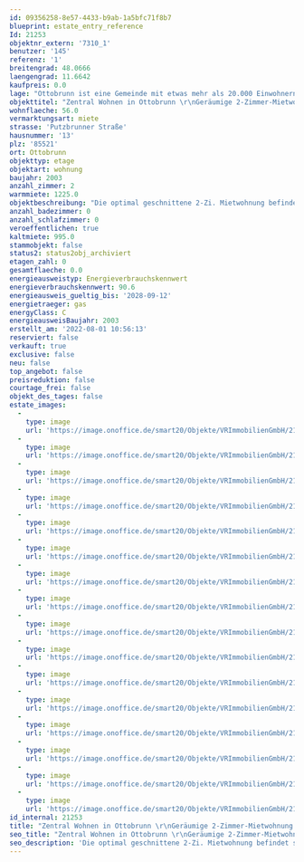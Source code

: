 ```yaml
---
id: 09356258-8e57-4433-b9ab-1a5bfc71f8b7
blueprint: estate_entry_reference
Id: 21253
objektnr_extern: '7310_1'
benutzer: '145'
referenz: '1'
breitengrad: 48.0666
laengengrad: 11.6642
kaufpreis: 0.0
lage: "Ottobrunn ist eine Gemeinde mit etwas mehr als 20.000 Einwohnern.\r\nDer beliebte Vorort im Münchner Südosten besitzt durch seine Lage im Grünen, der Nähe zur City und dem vielfältigen Kulturangebot eine hohe Anziehungskraft. Weiter zeichnet sich Ottobrunn durch seine hervorragende Infrastruktur aus: S-Bahnanschluss, U-Bahnzubringer ab Neuperlach-Süd (U5), alle Schulen bis hin zum sehr anerkannten Gymnasium, Kindergärten, Ärzte und Einkaufsmöglichkeiten, Sportanlagen, Hallen-/Freibad, Golfplatz, Eislaufzentrum u.v.m. befinden sich hier. Sportliche Betätigung ist in vielerlei Hinsicht möglich, das Vereinsregister zählt an die 100 Vereine. Über die Ortsumgehung München erreichen Sie den Flughafen in ca. 30 Minuten. Durch die günstige Lage erreichen Sie auch in etwa 3 Minuten die Autobahn A 8, die Sie zu den beliebten Seen und Bergen im Bayerischen Oberland bringt – oder zu noch mehr Shopping- und Kulturgenuss in der Münchner Innenstadt. Zusammenfassend - alles liegt in bequemer Reichweite, vieles ist auch zu Fuß oder mit dem Fahrrad erreichbar."
objekttitel: "Zentral Wohnen in Ottobrunn \r\nGeräumige 2-Zimmer-Mietwohnung mit TG-Stellplatz"
wohnflaeche: 56.0
vermarktungsart: miete
strasse: 'Putzbrunner Straße'
hausnummer: '13'
plz: '85521'
ort: Ottobrunn
objekttyp: etage
objektart: wohnung
baujahr: 2003
anzahl_zimmer: 2
warmmiete: 1225.0
objektbeschreibung: "Die optimal geschnittene 2-Zi. Mietwohnung befindet sich im 2. Obergeschoss eines 2003 erbauten Mehrfamilienhauses auf straßenabgewandter Seite und besticht mit ihrer Geräumigkeit. Dank laufender Instandhaltung ist die Wohnung in einem gepflegten Zustand. \r\nÜber die eigene Haustüre gelangen Sie in den einladenden Flur, von dem aus alle Räume zugänglich sind. Das Badezimmer verfügt über eine Badewanne, Waschbecken, WC und einen Waschmaschinenanschluss. Vom Flur gelangt man ebenfalls in das Schlafzimmer und hat Zugang zu einem praktischen Abstellraum. Vom Wohnzimmer erreicht man die Küche sowie den Balkon mit Westausrichtung. Dieser lädt zum Entspannen ein. \r\nIn der gesamten Wohnung sind Fliesen verlegt.\r\nDie monatliche NK-Vorauszahlung beträgt 230,00 €. Bei der Vorauszahlung ist bereits berücksichtigt, dass in den nächsten Monaten mit etwas höheren Heizkosten aufgrund der akt. Weltsituation gerechnet werden muss. Ein zur Wohnung gehörendes Kellerabteil und ein Tiefgaragenstellplatz runden das Angebot ab.\r\nDie Wohnung ist ab sofort verfügbar und kann nach Absprache besichtigt werden.\r\n\r\nWohnung:                            995,00 €\r\nNK-Vorauszahlung               230,00 €\r\nTG-Stellplatz:                         60,00 €\t\t \r\nGesamtmiete (warm)        1.285,00 €"
anzahl_badezimmer: 0
anzahl_schlafzimmer: 0
veroeffentlichen: true
kaltmiete: 995.0
stammobjekt: false
status2: status2obj_archiviert
etagen_zahl: 0
gesamtflaeche: 0.0
energieausweistyp: Energieverbrauchskennwert
energieverbrauchskennwert: 90.6
energieausweis_gueltig_bis: '2028-09-12'
energietraeger: gas
energyClass: C
energieausweisBaujahr: 2003
erstellt_am: '2022-08-01 10:56:13'
reserviert: false
verkauft: true
exclusive: false
neu: false
top_angebot: false
preisreduktion: false
courtage_frei: false
objekt_des_tages: false
estate_images:
  -
    type: image
    url: 'https://image.onoffice.de/smart20/Objekte/VRImmobilienGmbH/21253/_357507.jpg'
  -
    type: image
    url: 'https://image.onoffice.de/smart20/Objekte/VRImmobilienGmbH/21253/_357509.jpg'
  -
    type: image
    url: 'https://image.onoffice.de/smart20/Objekte/VRImmobilienGmbH/21253/_357511.jpg'
  -
    type: image
    url: 'https://image.onoffice.de/smart20/Objekte/VRImmobilienGmbH/21253/_357513.jpg'
  -
    type: image
    url: 'https://image.onoffice.de/smart20/Objekte/VRImmobilienGmbH/21253/_357515.jpg'
  -
    type: image
    url: 'https://image.onoffice.de/smart20/Objekte/VRImmobilienGmbH/21253/_357519.jpg'
  -
    type: image
    url: 'https://image.onoffice.de/smart20/Objekte/VRImmobilienGmbH/21253/_357521.jpg'
  -
    type: image
    url: 'https://image.onoffice.de/smart20/Objekte/VRImmobilienGmbH/21253/_357523.jpg'
  -
    type: image
    url: 'https://image.onoffice.de/smart20/Objekte/VRImmobilienGmbH/21253/_357525.jpg'
  -
    type: image
    url: 'https://image.onoffice.de/smart20/Objekte/VRImmobilienGmbH/21253/_357527.jpg'
  -
    type: image
    url: 'https://image.onoffice.de/smart20/Objekte/VRImmobilienGmbH/21253/_357531.jpg'
  -
    type: image
    url: 'https://image.onoffice.de/smart20/Objekte/VRImmobilienGmbH/21253/_357533.jpg'
  -
    type: image
    url: 'https://image.onoffice.de/smart20/Objekte/VRImmobilienGmbH/21253/_357535.jpg'
  -
    type: image
    url: 'https://image.onoffice.de/smart20/Objekte/VRImmobilienGmbH/21253/_357537.jpg'
  -
    type: image
    url: 'https://image.onoffice.de/smart20/Objekte/VRImmobilienGmbH/21253/_357539.jpg'
  -
    type: image
    url: 'https://image.onoffice.de/smart20/Objekte/VRImmobilienGmbH/21253/09bf73d4-cb86-42ad-b65e-87f38ab69ab5.jpg'
id_internal: 21253
title: "Zentral Wohnen in Ottobrunn \r\nGeräumige 2-Zimmer-Mietwohnung mit TG-Stellplatz"
seo_title: "Zentral Wohnen in Ottobrunn \r\nGeräumige 2-Zimmer-Mietwohnung mit TG-Stellplatz"
seo_description: 'Die optimal geschnittene 2-Zi. Mietwohnung befindet sich im 2. Obergeschoss eines 2003 erbauten Mehrfamilienhauses auf straßenabgewandter Seite und besticht mi'
---
```

